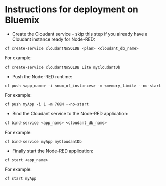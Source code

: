 # Instructions for deployment on Bluemix

- Create the Cloudant service - skip this step if you already have a Cloudant instance ready for Node-RED:
```
cf create-service cloudantNoSQLDB <plan> <cloudant_db_name>
```
For example:
```
cf create-service cloudantNoSQLDB Lite myCloudantDb
```

- Push the Node-RED runtime:
```
cf push <app_name> -i <num_of_instances> -m <memory_limit> --no-start
```
For example:
```
cf push myApp -i 1 -m 768M --no-start
```

- Bind the Cloudant service to the Node-RED application:
```
cf bind-service <app_name> <cloudant_db_name>
```
For example:
```
cf bind-service myApp myCloudantDb
```

- Finally start the Node-RED application:
```
cf start <app_name>
```
For example:
```
cf start myApp
```
